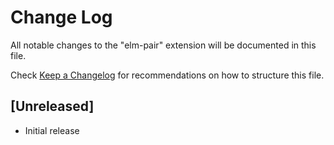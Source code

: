 # Change Log

All notable changes to the "elm-pair" extension will be documented in this file.

Check [Keep a Changelog](http://keepachangelog.com/) for recommendations on how to structure this file.

## [Unreleased]

- Initial release